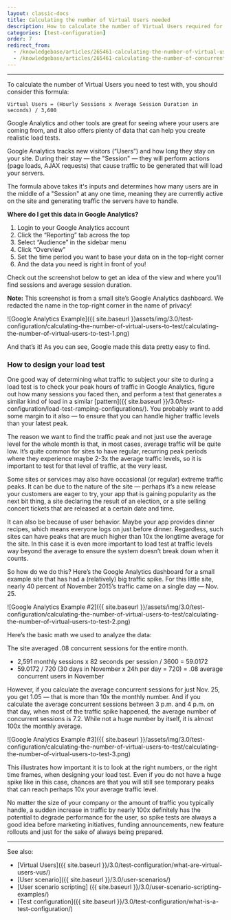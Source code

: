 ```yaml
---
layout: classic-docs
title: Calculating the number of Virtual Users needed
description: How to calculate the number of Virtual Users required for your Load or Performance test.
categories: [test-configuration]
order: 7
redirect_from:
  - /knowledgebase/articles/265461-calculating-the-number-of-virtual-users-concurren
  - /knowledgebase/articles/265461-calculating-the-number-of-concurrent-users-to-test
---
```


***

To calculate the number of Virtual Users you need to test with, you should consider this formula:

`Virtual Users = (Hourly Sessions x Average Session Duration in seconds) / 3,600`

Google Analytics and other tools are great for seeing where your users are coming from, and it also offers plenty of data that can help you create realistic load tests.

Google Analytics tracks new visitors (“Users”) and how long they stay on your site. During their stay — the "Session" — they will perform actions (page loads, AJAX requests) that cause traffic to be generated that will load your servers.

The formula above takes it's inputs and determines how many users are in the middle of a "Session" at any one time, meaning they are currently active on the site and generating traffic the servers have to handle.


**Where do I get this data in Google Analytics?**


1. Login to your Google Analytics account
2. Click the “Reporting” tab across the top
3. Select “Audience” in the sidebar menu
4. Click “Overview”
5. Set the time period you want to base your data on in the top-right corner
6. And the data you need is right in front of you!

Check out the screenshot below to get an idea of the view and where you’ll find sessions and average session duration.

**Note:** This screenshot is from a small site’s Google Analytics dashboard. We redacted the name in the top-right corner in the name of privacy!

![Google Analytics Example]({{ site.baseurl }}assets/img/3.0/test-configuration/calculating-the-number-of-virtual-users-to-test/calculating-the-number-of-virtual-users-to-test-1.png)

And that’s it! As you can see, Google made this data pretty easy to find.

### How to design your load test

One good way of determining what traffic to subject your site to during a load test is to check your peak hours of traffic in Google Analytics, figure out how many sessions you faced then, and perform a test that generates a similar kind of load in a similar [pattern]({{ site.baseurl }}/3.0/test-configuration/load-test-ramping-configurations/). You probably want to add some margin to it also — to ensure that you can handle higher traffic levels than your latest peak.

The reason we want to find the traffic peak and not just use the average level for the whole month is that, in most cases, average traffic will be quite low. It’s quite common for sites to have regular, recurring peak periods where they experience maybe 2-3x the average traffic levels, so it is important to test for that level of traffic, at the very least.

Some sites or services may also have occasional (or regular) extreme traffic peaks. It can be due to the nature of the site — perhaps it’s a new release your customers are eager to try, your app that is gaining popularity as the next bit thing, a site declaring the result of an election, or a site selling concert tickets that are released at a certain date and time.

It can also be because of user behavior. Maybe your app provides dinner recipes, which means everyone logs on just before dinner. Regardless, such sites can have peaks that are much higher than 10x the longtime average for the site. In this case it is even more important to load test at traffic levels way beyond the average to ensure the system doesn’t break down when it counts.

So how do we do this? Here’s the Google Analytics dashboard for a small example site that has had a (relatively) big traffic spike. For this little site, nearly 40 percent of November 2015’s traffic came on a single day — Nov. 25.

![Google Analytics Example #2]({{ site.baseurl }}/assets/img/3.0/test-configuration/calculating-the-number-of-virtual-users-to-test/calculating-the-number-of-virtual-users-to-test-2.png)

Here’s the basic math we used to analyze the data:

The site averaged .08 concurrent sessions for the entire month.

- 2,591 monthly sessions x 82 seconds per session / 3600 = 59.0172
- 59.0172 / 720 (30 days in November x 24h per day = 720) = .08 average concurrent users in November


However, if you calculate the average concurrent sessions for just Nov. 25, you get 1.05 — that is more than 10x the monthly number. And if you calculate the average concurrent sessions between 3 p.m. and 4 p.m. on that day, when most of the traffic spike happened, the average number of concurrent sessions is 7.2. While not a huge number by itself, it is almost 100x the monthly average.

![Google Analytics Example #3]({{ site.baseurl }}/assets/img/3.0/test-configuration/calculating-the-number-of-virtual-users-to-test/calculating-the-number-of-virtual-users-to-test-3.png)

This illustrates how important it is to look at the right numbers, or the right time frames, when designing your load test. Even if you do not have a huge spike like in this case, chances are that you will still see temporary peaks that can reach perhaps 10x your average traffic level.

No matter the size of your company or the amount of traffic you typically handle, a sudden increase in traffic by nearly 100x definitely has the potential to degrade performance for the user, so spike tests are always a good idea before marketing initiatives, funding announcements, new feature rollouts and just for the sake of always being prepared.


***

See also:
- [Virtual Users]({{ site.baseurl }}/3.0/test-configuration/what-are-virtual-users-vus/)
- [User scenario]({{ site.baseurl }}/3.0/user-scenarios/)
- [User scenario scripting] ({{ site.baseurl }}/3.0/user-scenario-scripting-examples/)
- [Test configuration]({{ site.baseurl }}/3.0/test-configuration/what-is-a-test-configuration/)
